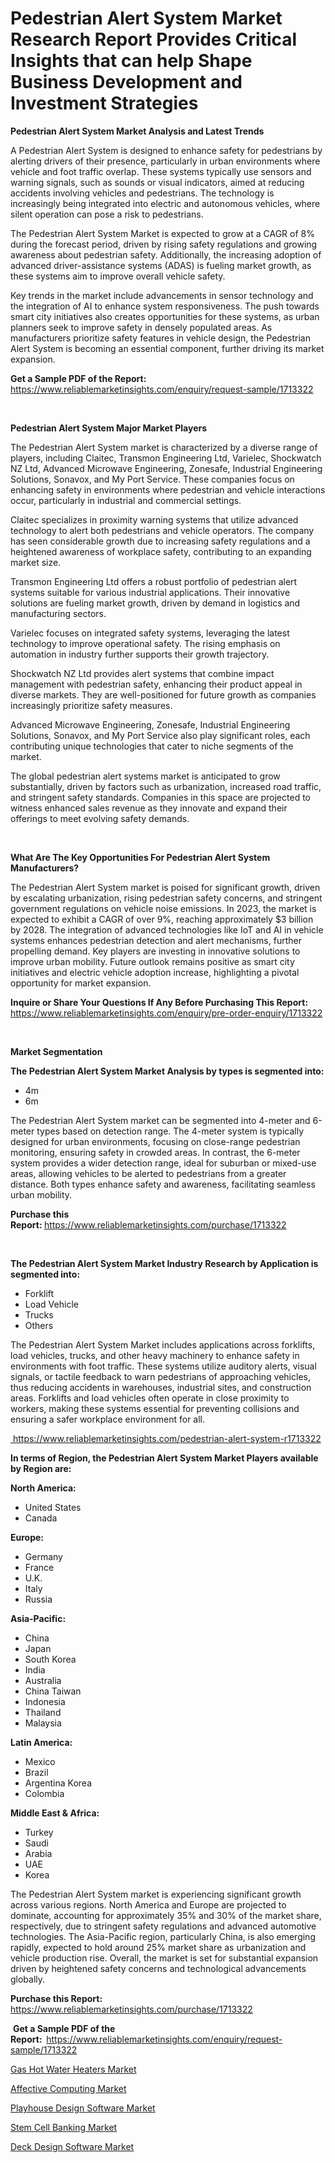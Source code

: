<p><h1>Pedestrian Alert System Market Research Report Provides Critical Insights that can help Shape Business Development and Investment Strategies</h1></p><p><strong>Pedestrian Alert System Market Analysis and Latest Trends</strong></p>
<p><p>A Pedestrian Alert System is designed to enhance safety for pedestrians by alerting drivers of their presence, particularly in urban environments where vehicle and foot traffic overlap. These systems typically use sensors and warning signals, such as sounds or visual indicators, aimed at reducing accidents involving vehicles and pedestrians. The technology is increasingly being integrated into electric and autonomous vehicles, where silent operation can pose a risk to pedestrians.</p><p>The Pedestrian Alert System Market is expected to grow at a CAGR of 8% during the forecast period, driven by rising safety regulations and growing awareness about pedestrian safety. Additionally, the increasing adoption of advanced driver-assistance systems (ADAS) is fueling market growth, as these systems aim to improve overall vehicle safety. </p><p>Key trends in the market include advancements in sensor technology and the integration of AI to enhance system responsiveness. The push towards smart city initiatives also creates opportunities for these systems, as urban planners seek to improve safety in densely populated areas. As manufacturers prioritize safety features in vehicle design, the Pedestrian Alert System is becoming an essential component, further driving its market expansion.</p></p>
<p><strong>Get a Sample PDF of the Report:&nbsp;</strong> <a href="https://www.reliablemarketinsights.com/enquiry/request-sample/1713322?utm_campaign=1785&utm_medium=2&utm_source=Github&utm_content=ia&utm_term=22102024&utm_id=pedestrian-alert-system">https://www.reliablemarketinsights.com/enquiry/request-sample/1713322</a></p>
<p>&nbsp;</p>
<p><strong>Pedestrian Alert System Major Market Players</strong></p>
<p><p>The Pedestrian Alert System market is characterized by a diverse range of players, including Claitec, Transmon Engineering Ltd, Varielec, Shockwatch NZ Ltd, Advanced Microwave Engineering, Zonesafe, Industrial Engineering Solutions, Sonavox, and My Port Service. These companies focus on enhancing safety in environments where pedestrian and vehicle interactions occur, particularly in industrial and commercial settings.</p><p>Claitec specializes in proximity warning systems that utilize advanced technology to alert both pedestrians and vehicle operators. The company has seen considerable growth due to increasing safety regulations and a heightened awareness of workplace safety, contributing to an expanding market size.</p><p>Transmon Engineering Ltd offers a robust portfolio of pedestrian alert systems suitable for various industrial applications. Their innovative solutions are fueling market growth, driven by demand in logistics and manufacturing sectors. </p><p>Varielec focuses on integrated safety systems, leveraging the latest technology to improve operational safety. The rising emphasis on automation in industry further supports their growth trajectory. </p><p>Shockwatch NZ Ltd provides alert systems that combine impact management with pedestrian safety, enhancing their product appeal in diverse markets. They are well-positioned for future growth as companies increasingly prioritize safety measures.</p><p>Advanced Microwave Engineering, Zonesafe, Industrial Engineering Solutions, Sonavox, and My Port Service also play significant roles, each contributing unique technologies that cater to niche segments of the market.</p><p>The global pedestrian alert systems market is anticipated to grow substantially, driven by factors such as urbanization, increased road traffic, and stringent safety standards. Companies in this space are projected to witness enhanced sales revenue as they innovate and expand their offerings to meet evolving safety demands.</p></p>
<p>&nbsp;</p>
<p><strong>What Are The Key Opportunities For Pedestrian Alert System Manufacturers?</strong></p>
<p><p>The Pedestrian Alert System market is poised for significant growth, driven by escalating urbanization, rising pedestrian safety concerns, and stringent government regulations on vehicle noise emissions. In 2023, the market is expected to exhibit a CAGR of over 9%, reaching approximately $3 billion by 2028. The integration of advanced technologies like IoT and AI in vehicle systems enhances pedestrian detection and alert mechanisms, further propelling demand. Key players are investing in innovative solutions to improve urban mobility. Future outlook remains positive as smart city initiatives and electric vehicle adoption increase, highlighting a pivotal opportunity for market expansion.</p></p>
<p><strong>Inquire or Share Your Questions If Any Before Purchasing This Report:</strong> <a href="https://www.reliablemarketinsights.com/enquiry/pre-order-enquiry/1713322?utm_campaign=1785&utm_medium=2&utm_source=Github&utm_content=ia&utm_term=22102024&utm_id=pedestrian-alert-system">https://www.reliablemarketinsights.com/enquiry/pre-order-enquiry/1713322</a></p>
<p>&nbsp;</p>
<p><strong>Market Segmentation</strong></p>
<p><strong>The Pedestrian Alert System Market Analysis by types is segmented into:</strong></p>
<p><ul><li>4m</li><li>6m</li></ul></p>
<p><p>The Pedestrian Alert System market can be segmented into 4-meter and 6-meter types based on detection range. The 4-meter system is typically designed for urban environments, focusing on close-range pedestrian monitoring, ensuring safety in crowded areas. In contrast, the 6-meter system provides a wider detection range, ideal for suburban or mixed-use areas, allowing vehicles to be alerted to pedestrians from a greater distance. Both types enhance safety and awareness, facilitating seamless urban mobility.</p></p>
<p><strong>Purchase this Report:&nbsp;</strong><a href="https://www.reliablemarketinsights.com/purchase/1713322?utm_campaign=1785&utm_medium=2&utm_source=Github&utm_content=ia&utm_term=22102024&utm_id=pedestrian-alert-system">https://www.reliablemarketinsights.com/purchase/1713322</a></p>
<p>&nbsp;</p>
<p><strong>The Pedestrian Alert System Market Industry Research by Application is segmented into:</strong></p>
<p><ul><li>Forklift</li><li>Load Vehicle</li><li>Trucks</li><li>Others</li></ul></p>
<p><p>The Pedestrian Alert System Market includes applications across forklifts, load vehicles, trucks, and other heavy machinery to enhance safety in environments with foot traffic. These systems utilize auditory alerts, visual signals, or tactile feedback to warn pedestrians of approaching vehicles, thus reducing accidents in warehouses, industrial sites, and construction areas. Forklifts and load vehicles often operate in close proximity to workers, making these systems essential for preventing collisions and ensuring a safer workplace environment for all.</p></p>
<p><a href="https://www.reliablemarketinsights.com/pedestrian-alert-system-r1713322?utm_campaign=1785&utm_medium=2&utm_source=Github&utm_content=ia&utm_term=22102024&utm_id=pedestrian-alert-system">&nbsp;https://www.reliablemarketinsights.com/pedestrian-alert-system-r1713322</a></p>
<p><strong>In terms of Region, the Pedestrian Alert System Market Players available by Region are:</strong></p>
<p>
    <p> <strong> North America: </strong>
        <ul>
            <li>United States</li>
            <li>Canada</li>
        </ul>
        </p> 
    <p> <strong> Europe: </strong>
        <ul>
            <li>Germany</li>
            <li>France</li>
            <li>U.K.</li>
            <li>Italy</li>
            <li>Russia</li>
        </ul>
        </p> 
    <p> <strong> Asia-Pacific: </strong>
        <ul>
            <li>China</li>
            <li>Japan</li>
            <li>South Korea</li>
            <li>India</li>
            <li>Australia</li>
            <li>China Taiwan</li>
            <li>Indonesia</li>
            <li>Thailand</li>
            <li>Malaysia</li>
        </ul>
        </p> 
    <p> <strong> Latin America: </strong>
        <ul>
            <li>Mexico</li>
            <li>Brazil</li>
            <li>Argentina Korea</li>
            <li>Colombia</li>
        </ul>
        </p> 
    <p> <strong> Middle East & Africa: </strong>
        <ul>
            <li>Turkey</li>
            <li>Saudi</li>
            <li>Arabia</li>
            <li>UAE</li>
            <li>Korea</li>
        </ul>
    </p>
    </p>
<p><p>The Pedestrian Alert System market is experiencing significant growth across various regions. North America and Europe are projected to dominate, accounting for approximately 35% and 30% of the market share, respectively, due to stringent safety regulations and advanced automotive technologies. The Asia-Pacific region, particularly China, is also emerging rapidly, expected to hold around 25% market share as urbanization and vehicle production rise. Overall, the market is set for substantial expansion driven by heightened safety concerns and technological advancements globally.</p></p>
<p><strong>Purchase this Report: </strong><a href="https://www.reliablemarketinsights.com/purchase/1713322?utm_campaign=1785&utm_medium=2&utm_source=Github&utm_content=ia&utm_term=22102024&utm_id=pedestrian-alert-system">https://www.reliablemarketinsights.com/purchase/1713322</a></p>
<p>&nbsp;<strong>Get a Sample PDF of the Report:&nbsp;&nbsp;</strong><a href="https://www.reliablemarketinsights.com/enquiry/request-sample/1713322?utm_campaign=1785&utm_medium=2&utm_source=Github&utm_content=ia&utm_term=22102024&utm_id=pedestrian-alert-system">https://www.reliablemarketinsights.com/enquiry/request-sample/1713322</a></p>
<p><strong></strong></p>
<p><p><a href="https://github.com/elizabethdagraca/Market-Research-Report-List-5/blob/main/gas-hot-water-heaters-market.md?utm_campaign=1785&utm_medium=2&utm_source=Github&utm_content=ia&utm_term=22102024&utm_id=pedestrian-alert-system">Gas Hot Water Heaters Market</a></p><p><a href="https://www.linkedin.com/pulse/market-forecasting-change-global-affective-computing-soeuc?utm_campaign=1785&utm_medium=2&utm_source=Github&utm_content=ia&utm_term=22102024&utm_id=pedestrian-alert-system">Affective Computing Market</a></p><p><a href="https://www.linkedin.com/pulse/playhouse-design-software-market-research-report-exploring-ypvdf?utm_campaign=1785&utm_medium=2&utm_source=Github&utm_content=ia&utm_term=22102024&utm_id=pedestrian-alert-system">Playhouse Design Software Market</a></p><p><a href="https://www.linkedin.com/pulse/stem-cell-banking-market-shifts-strategic-analysis-2024-2031-izysf?utm_campaign=1785&utm_medium=2&utm_source=Github&utm_content=ia&utm_term=22102024&utm_id=pedestrian-alert-system">Stem Cell Banking Market</a></p><p><a href="https://www.linkedin.com/pulse/market-leaders-laggards-global-deck-design-software-eudsc?utm_campaign=1785&utm_medium=2&utm_source=Github&utm_content=ia&utm_term=22102024&utm_id=pedestrian-alert-system">Deck Design Software Market</a></p></p>